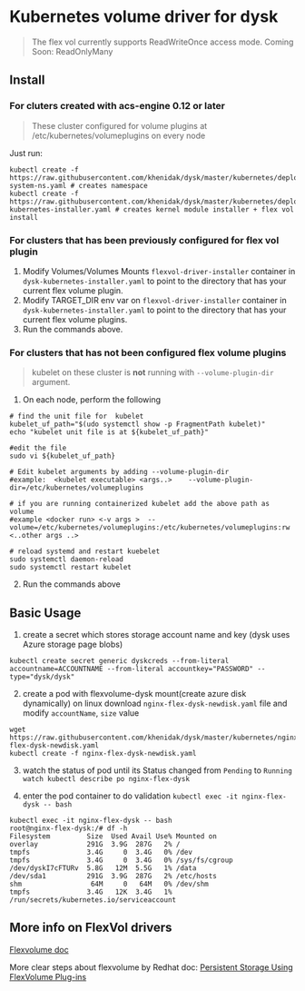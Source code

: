 # Kubernetes volume driver for dysk

> The flex vol currently supports ReadWriteOnce access mode. Coming Soon: ReadOnlyMany

## Install

### For cluters created with acs-engine 0.12 or later 

> These cluster configured for volume plugins at /etc/kubernetes/volumeplugins on every node

Just run:
```
kubectl create -f https://raw.githubusercontent.com/khenidak/dysk/master/kubernetes/deployment/dysk-system-ns.yaml # creates namespace
kubectl create -f https://raw.githubusercontent.com/khenidak/dysk/master/kubernetes/deployment/dysk-kubernetes-installer.yaml # creates kernel module installer + flex vol install
```
### For clusters that has been previously configured for flex vol plugin

1. Modify Volumes/Volumes Mounts ```flexvol-driver-installer``` container in ```dysk-kubernetes-installer.yaml``` to point to the directory that has your current flex volume plugin.
2. Modify TARGET_DIR env var on ```flexvol-driver-installer``` container in ```dysk-kubernetes-installer.yaml``` to point to the directory that has your current flex volume plugins.
3. Run the commands above.

### For clusters that has not been configured  flex volume plugins

> kubelet on these cluster is **not** running with ```--volume-plugin-dir``` argument.

1. On each node, perform the following
```
# find the unit file for  kubelet
kubelet_uf_path="$(udo systemctl show -p FragmentPath kubelet)"
echo "kubelet unit file is at ${kubelet_uf_path}"

#edit the file
sudo vi ${kubelet_uf_path}

# Edit kubelet arguments by adding --volume-plugin-dir
#example:  <kubelet executable> <args..>    --volume-plugin-dir=/etc/kubernetes/volumeplugins

# if you are running containerized kubelet add the above path as volume
#example <docker run> <-v args >  --volume=/etc/kubernetes/volumeplugins:/etc/kubernetes/volumeplugins:rw <..other args ..>

# reload systemd and restart kuebelet
sudo systemctl daemon-reload
sudo systemctl restart kubelet
```

2. Run the commands above

## Basic Usage

1. create a secret which stores storage  account name and key (dysk uses Azure storage page blobs)

```
kubectl create secret generic dyskcreds --from-literal accountname=ACCOUNTNAME --from-literal accountkey="PASSWORD" --type="dysk/dysk"
```

2. create a pod with flexvolume-dysk mount(create azure disk dynamically) on linux
download `nginx-flex-dysk-newdisk.yaml` file and modify `accountName`, `size` value
```
wget https://raw.githubusercontent.com/khenidak/dysk/master/kubernetes/nginx-flex-dysk-newdisk.yaml
kubectl create -f nginx-flex-dysk-newdisk.yaml
```

3. watch the status of pod until its Status changed from `Pending` to `Running`
```watch kubectl describe po nginx-flex-dysk```

4. enter the pod container to do validation
```kubectl exec -it nginx-flex-dysk -- bash```

```
kubectl exec -it nginx-flex-dysk -- bash
root@nginx-flex-dysk:/# df -h
Filesystem         Size  Used Avail Use% Mounted on
overlay            291G  3.9G  287G   2% /
tmpfs              3.4G     0  3.4G   0% /dev
tmpfs              3.4G     0  3.4G   0% /sys/fs/cgroup
/dev/dyskI7cFTURv  5.8G   12M  5.5G   1% /data
/dev/sda1          291G  3.9G  287G   2% /etc/hosts
shm                 64M     0   64M   0% /dev/shm
tmpfs              3.4G   12K  3.4G   1% /run/secrets/kubernetes.io/serviceaccount
```


## More info on FlexVol drivers
[Flexvolume doc](https://github.com/kubernetes/community/blob/master/contributors/devel/flexvolume.md)

More clear steps about flexvolume by Redhat doc: [Persistent Storage Using FlexVolume Plug-ins](https://docs.openshift.org/latest/install_config/persistent_storage/persistent_storage_flex_volume.html)

